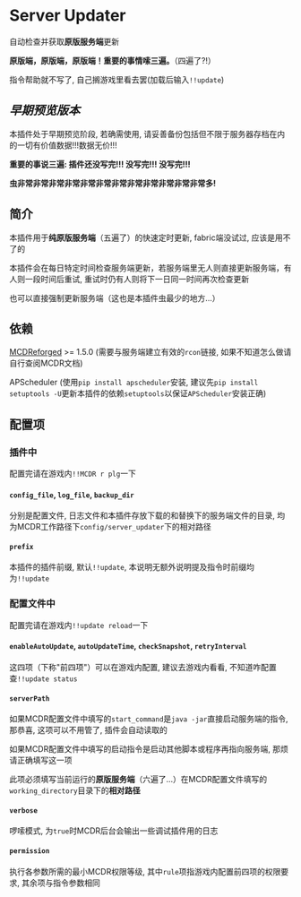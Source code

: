 # Server Updater
自动检查并获取**原版服务端**更新

**原版端，原版端，原版端！重要的事情嗦三遍。**（四遍了?!）

指令帮助就不写了, 自己搁游戏里看去罢(加载后输入`!!update`)

## *早期预览版本*
本插件处于早期预览阶段, 若确需使用, 请妥善备份包括但不限于服务器存档在内的一切有价值数据!!!数据无价!!!

**重要的事说三遍: 插件还没写完!!! 没写完!!! 没写完!!!**

**虫非常非常非常非常非常非常非常非常非常非常非常非常多!**

## 简介
本插件用于**纯原版服务端**（五遍了）的快速定时更新, fabric端没试过, 应该是用不了的

本插件会在每日特定时间检查服务端更新，若服务端里无人则直接更新服务端，有人则一段时间后重试, 重试时仍有人则将下一日同一时间再次检查更新

也可以直接强制更新服务端（这也是本插件虫最少的地方...）

## 依赖
[MCDReforged](http://github.com/Fallen-Breath/MCDReforged) >= 1.5.0 (需要与服务端建立有效的`rcon`链接, 如果不知道怎么做请自行查阅MCDR文档)

APScheduler 
(使用`pip install apscheduler`安装, 建议先`pip install setuptools -U`更新本插件的依赖`setuptools`以保证`APScheduler`安装正确)

## 配置项
### 插件中
配置完请在游戏内`!!MCDR r plg`一下
#### `config_file`, `log_file`, `backup_dir`
分别是配置文件, 日志文件和本插件存放下载的和替换下的服务端文件的目录, 均为MCDR工作路径下`config/server_updater`下的相对路径

#### `prefix`
本插件的插件前缀, 默认`!!update`, 本说明无额外说明提及指令时前缀均为`!!update`

### 配置文件中
配置完请在游戏内`!!update reload`一下

#### `enableAutoUpdate`, `autoUpdateTime`, `checkSnapshot`, `retryInterval`
这四项（下称"前四项"）可以在游戏内配置, 建议去游戏内看看, 不知道咋配置查`!!update status`

#### `serverPath`
如果MCDR配置文件中填写的`start_command`是`java -jar`直接启动服务端的指令, 那恭喜, 这项可以不用管了, 插件会自动读取的

如果MCDR配置文件中填写的启动指令是启动其他脚本或程序再指向服务端, 那烦请正确填写这一项

此项必须填写当前运行的**原版服务端**（六遍了...）在MCDR配置文件填写的`working_directory`目录下的**相对路径**

#### `verbose`
啰嗦模式, 为`true`时MCDR后台会输出一些调试插件用的日志

#### `permission`
执行各参数所需的最小MCDR权限等级, 其中`rule`项指游戏内配置前四项的权限要求, 其余项与指令参数相同
